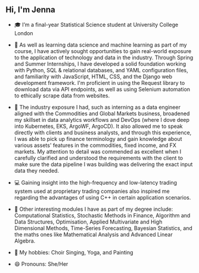 ## Hi, I'm Jenna

<!--
**jennajiali/jennajiali** is a ✨ _special_ ✨ repository because its `README.md` (this file) appears on your GitHub profile.
-->

- 🎓 I’m a final-year Statistical Science student at University College London

- 🌱 As well as learning data science and machine learning as part of my course, I have actively sought opportunities to gain real-world exposure to the application of technology and data in the industry. Through Spring and Summer Internships, I have developed a solid foundation working with Python, SQL & relational databases, and YAML configuration files, and familiarity with JavaScript, HTML, CSS, and the Django web development framework. I'm proficient in using the Request library to download data via API endpoints, as well as using Selenium automation to ethically scrape data from websites. 

- 💼 The industry exposure I had, such as interning as a data engineer aligned with the Commodities and Global Markets business, broadened my skillset in data analytics workflows and DevOps (where I dove deep into Kubernetes, EKS, ArgoWF, ArgoCD). It also allowed me to speak directly with clients and business analysts, and through this experience, I was able to pick up finance terminology and gain knowledge about various assets' features in the commodities, fixed income, and FX markets. My attention to detail was commended as excellent when I carefully clarified and understood the requirements with the client to make sure the data pipeline I was building was delivering the exact input data they needed. 

- 💻 Gaining insight into the high-frequency and low-latency trading system used at proprietary trading companies also inspired me regarding the advantages of using C++ in certain application scenarios.

- 📖 Other interesting modules I have as part of my degree include: Computational Statistics, Stochastic Methods in Finance, Algorithm and Data Structures, Optimisation, Applied Multivariate and High Dimensional Methods, Time-Series Forecasting, Bayesian Statistics, and the maths ones like Mathematical Analysis and Advanced Linear Algebra. 

- 👯 My hobbies: Choir Singing, Yoga, and Painting

- 😄 Pronouns: She/Her
